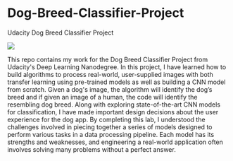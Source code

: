 # Dog-Breed-Classifier-Project
Udacity Dog Breed Classifier Project

![](https://github.com/udacity/deep-learning-v2-pytorch/blob/master/project-dog-classification/images/sample_dog_output.png)

This repo contains my work for the Dog Breed Classifier Project from Udacity's Deep Learning Nanodegree. In this project, I have learned how to build algorithms to process real-world, user-supplied images with both transfer learning using pre-trained models as well as building a CNN model from scratch. Given a dog's image, the algorithm will identify the dog’s breed and if given an image of a human, the code will identify the resembling dog breed. Along with exploring state-of-the-art CNN models for classification, I have made important design decisions about the user experience for the dog app. By completing this lab, I understood the challenges involved in piecing together a series of models designed to perform various tasks in a data processing pipeline. Each model has its strengths and weaknesses, and engineering a real-world application often involves solving many problems without a perfect answer.

